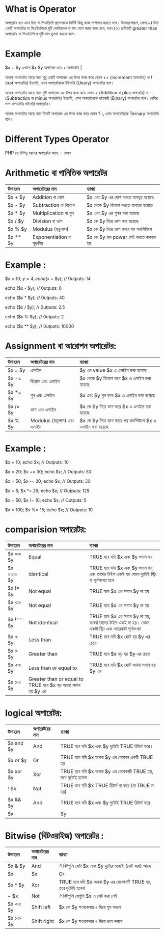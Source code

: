 # What is Operator

অপারেটর হল এমন চিহ্ন যা পিএইচপি প্রসেসরকে নির্দিষ্ট কিছু কাজ সম্পাদন করতে বলে। উদাহরণস্বরূপ, যোগ(+) চিহ্ন একটি অপারেটর যা পিএইচপিকে দুটি ভেরিয়েবল বা মান যোগ করার জন্য বলে, যখন (>) প্রতীকটি greater than অপারেটর যা পিএইচপিকে দুটি মান তুলনা করতে বলে।

# Example

 $x + $y এখানে $x $y অপারেন্ড এবং  + অপারেটর |

অনেক অপারেটর আছে যারা শুধু একটি অপারেন্ড এর উপর কাজ করে যেমন ++ (increment অপরেটর) বা ! (not অপারেটর) ইত্যাদি, এসব অপারেটরকে ইউনারি (Unary) অপারেটর বলে।

অনেক অপারেটর আছে যারা দুটি অপারেন্ড এর উপর কাজ করে যেমন + (Addition বা plus অপরেটর) বা - (Subtraction বা minus অপারেটর) ইত্যাদি, এসব অপারেটরকে বাইনারি (Binary) অপারেটর বলে। বেশির ভাগ অপারেটর বাইনারি অপারেটর।

অনেক অপারেটর আছে যারা তিনটি অপারেন্ড এর উপর কাজ করে যেমন ? :, এসব অপারেটরকে  Ternary অপারেটর বলে। 

# Different Types Operator

PHP তে বিভিন্ন ধরণের অপারেটর আছে । যেমন 

# Arithmetic বা গানিতিক অপারেটর


| উদাহরন      | অপারেটরের নাম   |ব্যাখ্যা   |
| :------- | :---- | :--- |
| $x + $y | Addition বা যোগ | $x এবং  $y এর যোগ করতে ব্যবহৃত হয়েছে   |
| $x - $y  | Subtraction বা বিয়োগ   | $x থেকে $y বিয়োগ করতে ব্যবহার হয়েছে   |
| $x * $y     | Multiplication বা গুন    |  $x এবং $y এর গুনন করা হয়েছে  |
| $x / $y    |  Division বা ভাগ      |  $x কে $y দিয়ে ভাগ করা হয়েছে       | 
|   $x % $y            | Modulus (মডুলাস)    | $x কে $y দিয়ে ভাগ করার পর অবশিষ্টাংশ |  
| $x ** $y   | Exponentiation বা সূচকীয়      |   $x কে $y তম power সেট করতে ব্যবহার হয়  |    


 

# Example :

$x = 10;
$y = 4;
echo ($x + $y);    // 0utputs: 14


echo  ($x - $y);   // 0utputs: 6


echo  ($x * $y);  // 0utputs: 40


echo ($x / $y);   // 0utputs: 2.5


echo  ($x % $y);  // 0utputs: 2


echo ($x ** $y);  // 0utputs: 10000



# Assignment বা আরোপন অপারেটর:

| উদাহরন      | অপারেটরের নাম   |ব্যাখ্যা   |
| :------- | :---- | :--- |
| $x = $y | এসাইন |  $y এর value $x  এ এসাইন  করা  হয়েছে   |
| $x -= $y   | বিয়োগ এবং এসাইন   | $x থেকে $y বিয়োগ করে $x  এ এসাইন  করা  হয়েছে  |
| $x *= $y     |  গুন এবং এসাইন    |  $x এবং $y  গুন করে $x  এ এসাইন  করা  হয়েছে  |
| $x /= $y    |  ভাগ এবং এসাইন      |  $x কে $y দিয়ে ভাগ করে $x  এ এসাইন  করা  হয়েছে      | 
|   $x % $y            |  Modulus (মডুলাস) এবং এসাইন    |   $x কে $y দিয়ে ভাগ করার পর অবশিষ্টাংশ  $x  এ এসাইন  করা  হয়েছে |  
   
# Example :

$x = 10;
echo $x; // Outputs: 10
 
$x = 20;
$x += 30;
echo $x; // Outputs: 50
 
$x = 50;
$x -= 20;
echo $x; // Outputs: 30
 
$x = 5;
$x *= 25;
echo $x; // Outputs: 125
 
$x = 50;
$x /= 10;
echo $x; // Outputs: 5
 
$x = 100;
$x %= 15;
echo $x; // Outputs: 10

# comparision অপারেটর:

| উদাহরন    | অপারেটরের নাম  |  ব্যাখ্যা  |
| :------- | :---- | :--- |
|$x == $y  |	Equal |	TRUE হবে যদি $x এবং $y  সমান হয়|
|$x === $y |	Identical|	TRUE হবে যদি $x এবং $y সমান হয়,  এবং তাদের টাইপ একই হয় যেমন দুটোই স্ট্রিং বা পূর্নসংখ্যা হলে|
|$x != $y  |	Not equal|	TRUE হবে $x এর সমান $y না হয় |
|$x <> $y  |	Not equal|	TRUE হবে $x এর সমান $y না হয় |
|$x !== $y |	Not identical|	TRUE হবে $x এর সমান $y না হয়, অথবা তাদের টাইপ একই না হয়। যেমন একটা স্ট্রিং এবং আরেকটা পূর্নসংখ্যা|
|$x < $y   |	Less than |	TRUE হবে যদি $x ছোট হয় $y এর চেয়ে|
|$x > $y   |	Greater than|	TRUE হবে $x বড় হয়  $y এর চেয়ে|
|$x <= $y  |	Less than or equal to|	TRUE হবে যদি $x ছোট অথবা সমান হয় $y এর|
|$x >= $y  |	Greater than or equal to	TRUE হবে $x বড় অথবা সমান হয় $y এর|


 # logical অপারেটর:

| উদাহরন | অপারেটরের নাম  |ব্যাখ্যা  |
| :------- | :---- | :--- |
|$x and $y |	And	|	TRUE হবে যদি $x এবং $y দুটোই TRUE রিটার্ন করে।|
|$x or $y  |	Or|	TRUE হবে যদি $x অথবা $y এর যেকোন একটি TRUE হয়|
|$x xor $y	|	Xor|	TRUE হবে যদি $x অথবা $y এর যেকোনটি TRUE হয়, তবে দুটোই হবেনা |
|! $x|	Not |	TRUE হবে যদি $x TRUE রিটার্ন না করে (বা TRUE না হয়) |
|$x && $y  |	And|	TRUE হবে যদি $x এবং $y দুটোই TRUE রিটার্ন করে |
|$x || $y  |	Or	 |	TRUE হবে যদি $x অথবা $y এর যেকোন একটি TRUE হয়|




# Bitwise (বিটওয়াইজ) অপারেটর :


| উদাহরন    | অপারেটরের নাম  | ব্যাখ্যা  |
| :------- | :---- | :--- |
|$x & $y	 |	And	|	ঐ বিটগুলি যেটা $x এবং $y দুটোর মধ্যেই (সেট করা) আছে|
|$x | $x  |	Or|	ঐ বিটগুলি যা হয় $x অথবা $y এ (সেট করা) আছে|
|$x ^ $y	 |	Xor|	TRUE হবে যদি $x অথবা $y এর যেকোনটি TRUE হয়, তবে দুটোই হবেনা |
|~ $x|	Not|	ঐ বিটগুলি যেগুলি  $x এ সেট করা নেই |
|$x << $y |	Shift left |	$x কে $y সংখ্যকবার ২ দিয়ে গুন করবে |
|$x >> $y	|	Shift right	 |	$x কে  $y সংখ্যকবার ২ দিয়ে ভাগ করবে|




